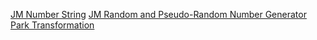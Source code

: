 [JM Number String](../All/jm_nstr)
[JM Random and Pseudo-Random Number Generator](../All/jm_prng)
[Park Transformation](../All/ParkTransformation)